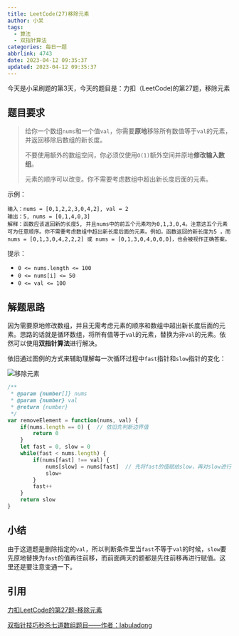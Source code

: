```yaml
---
title: LeetCode(27)移除元素
author: 小呆
tags:
  - 算法
  - 双指针算法
categories: 每日一题
abbrlink: 4743
date: 2023-04-12 09:35:37
updated: 2023-04-12 09:35:37
---
```


今天是小呆刷题的第3天，今天的题目是：力扣（LeetCode)的第27题，移除元素

## 题目要求

> 给你一个数组`nums`和一个值`val`，你需要**原地**移除所有数值等于`val`的元素，并返回移除后数组的新长度。
>
> 不要使用额外的数组空间，你必须仅使用`O(1)`额外空间并原地**修改输入数组**。
>
> 元素的顺序可以改变。你不需要考虑数组中超出新长度后面的元素。
>

<!--more-->

示例：

```
输入：nums = [0,1,2,2,3,0,4,2], val = 2
输出：5, nums = [0,1,4,0,3]
解释：函数应该返回新的长度5, 并且nums中的前五个元素均为0,1,3,0,4。注意这五个元素可为任意顺序。你不需要考虑数组中超出新长度后面的元素。例如，函数返回的新长度为5 ，而 nums = [0,1,3,0,4,2,2,2] 或 nums = [0,1,3,0,4,0,0,0]，也会被视作正确答案。
```

提示：

- `0 <= nums.length <= 100`
- `0 <= nums[i] <= 50`
- `0 <= val <= 100`

## 解题思路

因为需要原地修改数组，并且无需考虑元素的顺序和数组中超出新长度后面的元素。思路的话就是循环数组，将所有值等于`val`的元素，替换为非`val`的元素。依然可以使用**双指针算法**进行解决。

依旧通过图例的方式来辅助理解每一次循环过程中`fast`指针和`slow`指针的变化：

![移除元素](//img.xdxmblog.cn/images/image-202304120001.gif)

```javascript
/**
 * @param {number[]} nums
 * @param {number} val
 * @return {number}
 */
var removeElement = function(nums, val) {
    if(nums.length == 0) {  // 依旧先判断边界值
        return 0
    }
    let fast = 0, slow = 0
    while(fast < nums.length) {
        if(nums[fast] !== val) {
            nums[slow] = nums[fast]  // 先将fast的值赋给slow，再对slow进行移位
            slow+
        }
        fast++
    }
    return slow
}
```

## 小结

由于这道题是删除指定的`val`，所以判断条件里当`fast`不等于`val`的时候，`slow`要先原地替换为`fast`的值再往前移，而前面两天的题都是先往前移再进行赋值。这里还是要注意变通一下。

## 引用

[力扣LeetCode的第27题-移除元素](https://leetcode.cn/problems/remove-element)

[双指针技巧秒杀七道数组题目——作者：labuladong](https://labuladong.gitee.io/algo/di-yi-zhan-da78c/shou-ba-sh-48c1d/shuang-zhi-fa4bd/)
